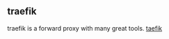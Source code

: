 ## traefik

traefik is a forward proxy with many great tools.
[taefik](https://traefik.io/traefik/)
